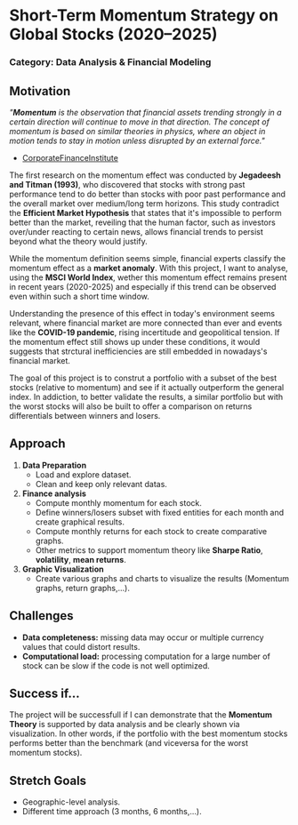 # Short-Term Momentum Strategy on Global Stocks (2020–2025)
### Category: Data Analysis & Financial Modeling

## Motivation

*"**Momentum** is the observation that financial assets trending strongly in a certain direction will continue to move in that direction. The concept of momentum is based on similar theories in physics, where an object in motion tends to stay in motion unless disrupted by an external force."*
- [CorporateFinanceInstitute](https://corporatefinanceinstitute.com/resources/career-map/sell-side/capital-markets/momentum/)

The first research on the momentum effect was conducted by **Jegadeesh and Titman (1993)**, who discovered that stocks with strong past performance tend to do better than stocks with poor past performance and the overall market over medium/long term horizons. This study contradict the **Efficient Market Hypothesis** that states that it's impossible to perform better than the market, reveiling that the human factor, such as investors over/under reacting to certain news, allows financial trends to persist beyond what the theory would justify.

While the momentum definition seems simple, financial experts classify the momentum effect as a **market anomaly**. With this project, I want to analyse, using the **MSCI World Index**, wether this momentum effect remains present in recent years (2020-2025) and especially if this trend can be observed even within such a short time window.

Understanding the presence of this effect in today's environment seems relevant, where financial market are more connected than ever and events like the **COVID-19 pandemic**, rising incertitude and geopolitical tension. If the momentum effect still shows up under these conditions, it would suggests that strctural inefficiencies are still embedded in nowadays's financial market.

The goal of this project is to construt a portfolio with a subset of the best stocks (relative to momentum) and see if it actually outperform the general index. In addiction, to better validate the results, a similar portfolio but with the worst stocks will also be built to offer a comparison on returns differentials between winners and losers.

## Approach
1. **Data Preparation**
   - Load and explore dataset.
   - Clean and keep only relevant datas.
2. **Finance analysis**
   - Compute monthly momentum for each stock.
   - Define winners/losers subset with fixed entities for each month and create graphical results.
   - Compute monthly returns for each stock to create comparative graphs.
   - Other metrics to support momentum theory like **Sharpe Ratio**, **volatility**, **mean returns**.
3. **Graphic Visualization**
   - Create various graphs and charts to visualize the results (Momentum graphs, return graphs,...).

## Challenges
   - **Data completeness:** missing data may occur or multiple currency values that could distort results.
   - **Computational load:** processing computation for a large number of stock can be slow if the code is not well optimized.

## Success if...
The project will be successfull if I can demonstrate that the **Momentum Theory** is supported by data analysis and be clearly shown via visualization.
In other words, if the portfolio with the best momentum stocks performs better than the benchmark (and viceversa for the worst momentum stocks).

## Stretch Goals
   - Geographic-level analysis.
   - Different time approach (3 months, 6 months,...).